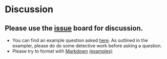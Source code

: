 # Discussion
## Please use the [issue](https://github.com/compbio-2017/Discussion/issues) board for discussion.
- You can find an example question asked [here](https://github.com/compbio-2017/Discussion/issues/1). As outlined in the exampler, please do do some detective work before asking a question.
- Please try to format with [Markdown](https://github.com/adam-p/markdown-here/wiki/Markdown-Cheatsheet) [(examples)](http://www.unexpected-vortices.com/sw/rippledoc/quick-markdown-example.html)
